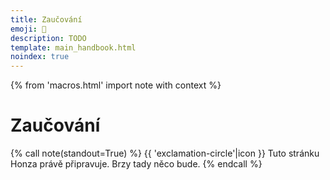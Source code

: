 ```yaml
---
title: Zaučování
emoji: 🤹
description: TODO
template: main_handbook.html
noindex: true
---
```


{% from 'macros.html' import note with context %}

# Zaučování

{% call note(standout=True) %}
  {{ 'exclamation-circle'|icon }} Tuto stránku Honza právě připravuje. Brzy tady něco bude.
{% endcall %}


<!-- {#

https://towardsdatascience.com/minimal-viable-developer-acing-your-first-month-in-software-8273663edb38

https://cybermagnolia.com/blog/the-money-talk-meetup/

https://www.sijinjoseph.com/programmer-competency-matrix/

Co čekat od prvních dnů v práci? https://forum.root.cz/index.php?topic=24385.msg346296#msg346296

tabs vs spaces https://www.youtube.com/watch?v=SsoOG6ZeyUI&t=2s

https://twitter.com/norootcause/status/1475518692041510915

"Junior in Company" advice
https://docs.google.com/document/d/1ZSSfAOcWYYkzmcr0uc-oSc8cUfqnI60ha5l7-9iEecs/edit
Dariin článek o tom, co má dělat junior v práci, jak se chovat, jak řešit věci. Možná je to celá oblast, kterou by se dalo zabývat?

Tip co napsat do příručky: jak ukončit pracovní poměr 🙂 Natalie odchází z ČSOB a měla v tom trochu bordel, naštěstí někdo z HR ji poradil doplnit do dohody o ukončení práce nějaké další věci a také kontaktovat odbory.

vytvaret content pro HR, aspon par kapitol, pak popremyslet o realnem ebooku na prodej

https://ivanahuckova.medium.com/my-first-month-at-grafana-b37c792a6d0a

Zaučování juniorů na dálku
- https://facebook.com/groups/344184902617292?view=permalink&id=1240941002941673&ref=m_notif&notif_t=group_comment
- https://www.linkedin.com/posts/ivanasediva_zvednihlavu-activity-6725699712546086912-H2Lc
- https://facebook.com/groups/1433255106738353?view=permalink&id=3475441759186334&ref=m_notif&notif_t=feedback_reaction_generic
- https://facebook.com/groups/201628346516017?view=permalink&id=3642102962468521&ref=m_notif&notif_t=feedback_reaction_generic
- https://facebook.com/groups/193575630828729?view=permalink&id=1606689372850674&comment_id=1607466436106301&notif_t=group_comment&notif_id=1603709185566805&ref=m_notif
- https://www.linkedin.com/posts/honzajavorek_juniors-onboarding-remote-activity-6729000879594250240-O2xm

Ale obecně je asi nejsložitější zaučit nováčka z tohoto důvodu: často se mu/jí totiž věnují specialisté, kteří se kvůli tomu, že se jim věnují, nemohou věnovat např. vývoji a tomu, kde jsou potřeba. Což je ale s věcí samotnou spojená a je více aktuální (více vidět) hlavně v menších organizacích. Proto si myslím, že mají lepší šanci najít nováčci ve větších firmách, které mají na jejich zaškolení zdroje. Teď si ale budu trochu protiřečit, ale u nás, před čtyřmi lety po založení to bylo přesně naopak: na studentech (tehdy moc jiných juniorů na trhu nebylo) jsme "vyrostli"...

Udělat průzkum ve firmách jak pracuji s juniory a co je pro ne důležité - nasharovat všude a tím zjistit kam zaměřit svůj marketing a produkt
- Iveta Woffová se nabídla, že mi pomůže (convo v emailu)
- Smitio https://blog.smitio.com/pruzkumy

Junior Job Description Template
https://weworkremotely.com/remote-job-description-template

Průvodce pro HR juniory
https://www.startupjobs.cz/vzdelavani/pruvodce-hr-nejen-pro-juniory

Research - zjistit co sleduji recruiteři
- https://raawards.cz/kategorie/recruiter-roku (partneři akce!)
- Všechny tyhle lidi přidat na LI https://raawards.cz/porota
- https://recruitment.academy/cz/
- https://lovec-hlav.cz/
- https://www.hardyn.cz/hr-vecer-9-na-tema-jak-najit-a-zaujmout-ajtaky/
- https://www.vimvic.cz/hr-vecer
- https://zezivotarecruiterky.com/
- https://www.hrnews.cz/
- https://www.lisummit2020.com/
- https://www.lisummit2020.com/lisummit-2019/
- https://www.facebook.com/groups/1433255106738353/permalink/3430717720325405/?__cft__[0]=AZUb3V1rxjwNTaHTqUF_KgCRHP6zM-T1128Ly3-mMy0ejIQ6q5GnsAYQ3ctnbNtBMtia3ACex4qUttfFISoW_wacKRR5HfuCGmpqss1bFfxhIPBk1g_v72huD4aME6ER0Sn9c99YnvDFRYQhaqADGVCTnjIu5rK3tF9k6HjpMcRFFsadO8tXCBO-X2GmwXUFzrSkoquarqdKtLxkUqVoXCSW&__tn__=%2CO%2CP-R
- https://www.facebook.com/groups/344184902617292/permalink/1227020074333766/?__cft__[0]=AZVQudpgdvvQzwLGq23oHGqJ3ejyJ1_7ykNQb6CM8Tg-oNnudRLwt2yt5eCwCwKrbaqkTvQc5PJFiRu08uQMLkhEOsFzCE4myB1mIL3eMm_RwlWMWr3M9us-FFrzVpp6C6N_bPPxNQKtn50VdRNRn9n9Vj2cu3dWK72kwdSyMrw7I1Ui-G288pDNazh5WOrWxAxiuS1ts_2M1swVwnUUKj0Z&__tn__=%2CO%2CP-R

Příručka pro HR / recruitery o tom jak hledat a najimat juniory, jak dělat diverzitu v týmu, cele tohle vysvětlit, jak je potom školit, ...

Jak juniory najímat
https://twitter.com/sahbi_mohamed/status/1298298733004836869

Začít psát helpku pro firmy a dat ji Open Source, ale ze za ni lidi muzou zaplatit v ebook podobě
Prodávám experience!!! Inzerát checkbox na newsletter a FB group a e-book kde bude sepsány cely moje školení a když zaškrtnuto všechno tak to bude za 6k

Firma pošle kandidátovi PDF s popisem přijímacího procesu a očekávání
https://markmcgranaghan.com/lessons-from-stripe

companies page
https://github.com/honzajavorek/junior.guru/issues/5

https://lovec-hlav.cz/pracovni-inzerat/
https://lovec-hlav.cz/prvni-pomoc-pro-pracovni-inzeraty/

"We don't hire the best technical talent, we hire nice people. We don't want any brilliant jerks, we don't care how good you are. We used to hire people nobody else would hire. Once you invest in their education, in their growth, once you give them the support they need, they just do the best job they can."
https://www.youtube.com/watch?t=3515&v=l3s5p1cEU9I

„Většina matek chce dál pokračovat. Často se samy ozvou, jestli pro ně něco máme, a vždycky máme. Pokaždé existuje nějaký malý projekt, který jim můžeme dát. Nebo chodí školit juniory. Ony jsou nadšené, my jsme nadšení,“
https://denikn.cz/279531/koncici-sefka-slevomatu-muzi-si-me-na-jednanich-pletli-s-obsluhou-zeny-se-podcenuji-a-boji-se-selhani/?cst=91370c7fe392f469f161d9e86d3e151e0e237c39
Žiju v bublině online světa nebo e-commerce a tam se to strašně mění. Některé inzeráty jsou vyloženě pro ženy na mateřské, a to včetně manažerských pozicí. Firmy si dnes uvědomují, jaká je situace na trhu práce a že je pro ně hodnotnější někdo zkušený, byť na částečný úvazek, než někdo, kdo si to tam celý den odsedí, ale zkušenosti nemá. Už se neděje takové to: „Hele, tu nebudem brát, té je osmadvacet.“

Jak vypadá dobry inzerát
https://twitter.com/dhh/status/1224413636900225024
https://m.signalvnoise.com/basecamp-is-hiring-a-front-end-programmer/

Senior vs junior
https://tomasvotruba.com/blog/2020/03/02/we-do-not-need-senior-developers-we-need-senior-code-bases/
http://antirez.com/news/112

Newbie versus acronyms
https://twitter.com/emmabostian/status/1245038719234723840

https://handbook.glitch.me/

proc chteji diverzitu
vedej proc to chtej? nemusi se to vysvetlovat? chci mit casem vysvetlovaci stranku pro firmy, kde budu chtit rozsirit trh o firmy, ktere jeste nevedi, ze chteji juniory nebo diverzitu. zatim chci ale jen prodat firmam, ktere to vedi, ale zatim neinzeruji, nebo inzeruji jinde

Ad junioři na remote - dobře adaptační plány, videa v zaškolení, propojení s ostatními nováčky, pravidla na Wikipedia, dedikovaný buddy pro nováčka, příručka zaměstnance a pravidelné cally s týmem a manažerem.

Zkratky při onboardingu
https://twitter.com/emmabostian/status/1293093657336336384

https://jacobian.org/2021/mar/29/mailbag-junior-candidates/

Frontendisti o tom jak firma má pracovat s juniorama
https://www.youtube.com/watch?v=2wP62AA7E4U

https://terkins.notion.site/af73d05c18924234b893bf51dfca3eb6

Jak mentorovat?
https://www.reddit.com/r/cscareerquestions/comments/k57hor/how_do_you_mentor_younger_developer/

Doporučení pro firmy do příručky
https://discord.com/channels/769966886598737931/788826407412170752/842321313766703134

DEBUNKNOUT MÝTUS ŽE JUNIOR ODEJDE PO ZAUČENÍ
- https://www.facebook.com/groups/junior.guru/permalink/501500764106869/?comment_id=501739954082950&reply_comment_id=502329524023993
- junior je clovek kterej nema na trhu zadnou hodnotu a nema znamy a je celkove ztracenej
- ty mu das sanci a naucis ho neco a poskytnes mu "rodinu", tedy firmu, kde prcacuje
- jak moc je pravdepodobny, ze junior po 50 pohovorech bude mit chut odejit jinam, az se zauci? nikdo nechce hledat praci nebo menit praci, neni to fun, zvlast kdyz mas jeste PTSD z minulyho hledani
- pokud ti junior odejde a neni to jeden z mnoha, ale je to nejaky pozorovany jev, je neco spatne v ty firme
- junior se tam neciti dobre, nema prostor pro rozvoj, lidi se mu nevenujou, nema dostatecny platovy rust... duvodu muze byt hodne, ale proste najmutim juniora to nekonci, pokud z nej chci vychovat plnohodnotnyho clena tymu, nesmim krome buseni hard skills zapomenout na to z nej toho hodnotnyho clena delat, davat mu sanci, nejakej karierni postup mu umoznit

Hiring příliš mnoha juniorů
https://overcast.fm/+bb8HdUWAw

suhr - komunita, onboarding, atd.
https://suhr.cz/

https://blog.freelo.cz/pruzkum-mezi-programatory-penize-nejsou-vse/

Stáže
https://overcast.fm/+xIxcqzDHU

Jak psát inzeráty
https://overcast.fm/+jo_mqfdP4

Firmy se zaměřují na hardskilly ale měly by na softskilly, citace griši, 5:30, už nemáme psát inzeráty ale máme lidi učit
https://overcast.fm/+xIxcs6j2E

https://milavotradovec.cz/blog/pairing-makes-better-interviews-than-leetcode/

https://rainofterra.com/interview-theater-f2d749353422

https://lovec-hlav.cz/recruitment-pro-startupy-strategie/

https://www.dragos.com/blog/what-to-expect-when-interviewing-at-dragos/

https://www.seznamzpravy.cz/clanek/tech-technologie-bydlet-v-cesku-s-nemeckym-platem-portal-pro-ajtaky-to-umi-zaridit-183623

https://mamajob.online/

https://twitter.com/sarah_edo/status/1429097168598487041

The tradeoff between inclusivity and predictive value
https://jacobian.org/2021/nov/10/wst-inclusivity-vs-predictive-value/

Firmy a juniori
https://discord.com/channels/769966886598737931/864434067968360459/910498058054295632

zadání pro juniora
https://discord.com/channels/769966886598737931/788826407412170752/916443586302738432

Onboarding klíčové slovo

https://www.bbc.com/worklife/article/20210727-the-rise-of-never-ending-job-interviews

https://www.linkedin.com/company/juniorguru/?miniCompanyUrn=urn%3Ali%3Afs_miniCompany%3A26218444&lipi=urn%3Ali%3Apage%3Ad_flagship3_detail_base%3BW%2BTGSmpeRdm8GpGaqIV5qQ%3D%3D&licu=urn%3Ali%3Acontrol%3Ad_flagship3_detail_base-actor_container&lici=O7ADcu7gR3m55xYYUZ5X2w%3D%3D

Příběhy juniorů a další content
https://www.linkedin.com/in/lucietvrdikova?miniProfileUrn=urn%3Ali%3Afs_miniProfile%3AACoAAAP3cMQB6Z0KS11itMTIOss5Q1J0OCTXkaQ&lipi=urn%3Ali%3Apage%3Ad_flagship3_feed%3BW7foSSxuQ22w8P4HHf9X%2Bg%3D%3D

1-1 touchbase template, vysvětlit 1:1

https://tomasvotruba.com/blog/2020/03/02/we-do-not-need-senior-developers-we-need-senior-code-bases/

Hire juniors for a stronger team
https://twitter.com/forrestbrazeal/status/1357042473537789952

Nothing makes me document how things work like adding someone junior to the project.
https://twitter.com/masonavines/status/1357208708699336705

tipy na co se zaměřit když chci najímat juniory
https://www.youtube.com/watch?v=GB31aubcjno

Nabrali jsme juniory a zůstávají Krejčíková, rekvalifikovani
https://overcast.fm/+PlKEKBLco/05:25

omg celý kanál zaučování a MMMMM

vygooglit psychological safety



OLGA - u me na disku v documents archive junior.guru olga, fotky původních zápisků



VLÁKNO CO BY MĚLI UMĚT NAŠI KLIENTI

Som v zlej IT bubline momentálne, no všetci riešia okolo mňa iba juniorov a switcherov a nikto sa nestará o nás seniorov. Neviem nájsť žiadne rady/podcasty, články, no aj my máme svoje problémy (v spojení s juniormi).

Vo svojej firme som mala už viac než 34 juniorov a celkovo ma to teda riadne vyčerpalo psychicky aj mentálne, že už nemám silu vôbec.

1. Ako, formu a kedy sa im venovať - nie je príjemné, keď si človek programuje a musí odbiehať niekomu radiť
2. Párové programovanie - to fakt funguje? ak aj áno, mňa osobne to nebaví , neznášam, keď sa na mňa niekto pozerá ako niečo robím a aby niekto pozeral 2 hodiny, ako googlim a debugujem - ja to teda obkecávať nebudem a čo im to dá? okopírujú môj štýl riešenia úloh?
3. Už po toľkých skúsenostiach nikoho mentorovať nechcem, IT komunite som už dala viac než dosť a niekedy ma už úplne vytáčajú tie základné otázky a vravím si, že ako to, že takúto vec ten človek nevie?
4. Lepšie je pre mňa mať v tíme niekoho, kto už dosť toho vie, hoci je junior, len nemá skutočné pracovné skúsenosti, ale sám si pár apiek už zbúchal a má nakódené toho dosť.
5. Ak tým ľuďom hneď neporadím a nevenujem sa im, čo robia medzitým? Mám skúsenosti, že s tým fakt nepohnú a pozerajú na ten kód a nespravia veľa.
6. Trvá to celú večnosť, nemôžem v práci dať juniorom odbavovať veci z backlogu.
7. Aké tasky im dať robiť? ľahké tasky sa mi minú na projektoch po 14 dňoch, všetko má nejaký deadline - ak to nie je korporát alebo vývoj produktu a dá sa im nejaká nepodostatná featura.
8. Čo robiť s tým, ak sa niekoho kód uplne zahodi? Videla som, že tých ludí to ničí, ak ja ich kód celý vymažem, že ich práca bola zahodená.
9. Code review - je super, ale keď už mi zaberá 160 hodín mesačne na 2 ludoch, nepríde mi to efektívne.
10. Niekedy ma úplne už vytáča, keď niekto povie, ja to neviem, to som nerobil a podobne a snaha vygoogliť si, je to nulová mi príde. Všetkým rovno posielam už UTFG, lebo aj googliť je predsa skill, ktorý sa treba naučiť.
11. Niekde sa stala asi chyba v zaúčaní juniorov, ale mnohí odo mňa v posledných rokoch čakali, že keď nevedia, im ten kód napíšem, nadiktujem alebo im pošlem kus kódu, ako to robiť. To odo mňa nikto nikdy neuvidí a nedostane. Maximálne ľudí navigujem na error hlášku, dávam im kľúčové slová, čo si dogoogliť, ale kód komplet im nenapíšem, ani keby mi za to ešte platia.

Z toho mi vychádza, že pre juniora je fakt najlepšie:
1. pracovať v korporáte - kde sa ten malý výkon stratí a je šanca, že sú tam interné projekty
2. pracovať na vývoji produktu/startupu, ktorý už má investíciu a môžu si tam robiť menšie veci pomaly bez stresu z deadlinov.
https://www.linkedin.com/feed/update/urn:li:activity:6935536686349094913/

-----

Je to samozřejmě rant vyhořelé SSSSS, ale přijde mi zajímavý číst to jako seznam věci, co se čeká.

Ostatně MMMMM to má teď podobně s ABC.

-----

Ano, mám zkušenost s pomáháním na Pyladies 🙂 Ale to je dost omezená zkušenost, protože skoro nikdy nesleduju ty lidi dál v jejich cestě, a také motivace účastnic jsou různé, spíš málokdy je to career switch z ne-it do it (ideálně programování). Těch pár lidí, se kterými jsem v kontaktu, to buď dalo víceméně samo (šly řteba studovat VŠ), nebo to programování dělají spíš jen okrajově při jiné práci.

Má za sebou pracovní zkušenost s C#. Absolvoval několik kurzů Pythonu. V praktickém projektu, který loni dělal, měl tuším pyqt. Takže by člověk čekal, že bude aspoň trochu umět OOP. No a zrovna včera jsme řešili konstruktor a ukládání dat do atributů objektu. Je už jen úsměvná náhoda, že XYZ jako zástupce jejích problémů uvedla také metody a konstruktory, tak jsem to v mém textu rovnou převzal. To není o tom, že člověku vysvětlíš rozdíl mezi konstruktorem a metodou a je to vyřešené, asi jako jsi uvedl tvoji zkušenost s css prioritami. To je o tom, že když tápeš u metod a konstruktoru, tak jsi úplně v hajzlu a neschopen práce s oop. A u ABC jsem si uvědomil, jaké to jsou pak stresy. Ten člověk ani neví, na co se zeptat. Když projdeme spolu kód, tak mi odkýve, že tomu rozumí, protože tady vidí if a tam for a to zná, ale pak zjistím, že vlastně netuší, kudy tam tečou data v proměnných a atributech. Nebo že jeho mentální model je založen na podobnosti názvů proměnných.
Zaučoval jsem do programování už asi deset lidí (ve větší či menší míře) a nikdy jsem nemusel vysvětlovat toho tolik, jako ABC. Když jsme probrali nějskou problematiku izolovaně, tak to lidi pochopili a dál s tím pracovali. S ABC jsem probral mockování v testech před měsícem, a teď z toho byl zase v hajzlu. A ještě se zlobil, že mu to nechci vysvětlit a nechám ho v tom se smažit. Protože jsem předpokládal, že když už jsme to dělali, tak to teď nebude problém a nechám mu čas se nad tím zamyslet. Tento komunikační šum a celkově komunikaci se ale snažím už řešit.
A jestli XYZ a další někteří lidi v klubu jsou na tom. podobně, tak je to fakt jiné těsto, než co průměrný it pracovník očekává od samouka. Samouků mám skoro všechny v týmu. I já jsem samouk, na VŠ jsem šel až potom, co jsem uměl PHP, C a SQL. Tohle vůbec není o rozdílech mezi VŠ a ne-VŠ.
Narazili jsme i na to, že v podstatě nejsou materiály vhodné pro úplné začátečníky. Něco, jako když je wikipidie ve verzi simple english. Naučse je nakonec asi nejlepší, ale pokrývá jen malou část. Nedivím se, že po absolvování i nškolika kurzů, tutorialů a buhvíčeho lidi nesplňují základní očekávání od "samouka".
Takže v JG klubu řekneme lidem s nula znalostmi, že do it se dá přejít, a pak se na tomhle spálí. A pak je politujeme, jak jsou na ně v práci zlí.

-----

Samozřejmě v obou případech je rozpor mezi očekáváním a realitou a určitě je potřeba i edukovat zaměstnavatele, ale to nechám @honza Javorek hlavně. 😉

řeším to (opět) i díky podcastu, do kterýho mě pozvali, protože ten je pro HR případně majitele firem, kteří lidi najímají sami…


„Jenom si nedokážu představit jak to vůbec probíhá, když tě někam příjmou například na front-end developera a nebo python developera“

https://www.howtodeal.dev/

https://jvns.ca/blog/things-your-manager-might-not-know/

Avoid These Common Mistakes Junior Developers Make! https://www.youtube.com/watch?v=5g3dK2DgW-k

Be a good mentor not dickhead
https://dev.to/mortoray/be-a-good-mentor-not-a-dickhead

Produkční codebase jak vypadá reálně
https://discord.com/channels/769966886598737931/789045589869461536/929711441320243281

Začátky ve firmě
https://discord.com/channels/769966886598737931/864434067968360459/910594474428739604

Celý kanál #zaučování

FILIP MIKSCHIK - JUNIOR PO TOM CO NASTOUPI (NAPADY)
Já to spíš prolétl, mě se to líbí, ještě by se mi líbilo nějaké doporučení, že tím, že tu práci dostaneš to nekončí. Naopak. Pracoval jsem s různými juniory a spoustu lidí jsme takhle vychovali skoro od nuly a občas je ten člověk super, když nastoupí, ale pak zjistíš, že za pár měsíců se moc neposunul. Že mu nemůžeš pořád dát větší úkol a zvládne jen upravit nějaký překlep aniž by rozbil něco jiného. A pak máš vedle člověka, kterému za stejnou dobu dáš volnost si brát z todočka libovolný task, protože i když to bude něco většího, tak to zvládne. Tak jen aby si nemysleli, že tím, že nastoupí mají vyhráno a různě velká firma bude mít různě velkou trpělivost. A hlavně ať se ptají a komunikují s tím týmem - měl jsem lidi, kteří vzali task a pak týden studovali dokumentaci, aby stvořili geniální řešení, které ale vůbec neodpovídalo té potřebě. A i když jsme jim opakovali, že se mají ptát, konzultovat s lidmi, co sedí dva metry od nich, tak tohle prostě nefungovalo.

https://dariagrudzien.com/posts/the-one-about-being-a-competent-team-member-in-high-stress-situations/

https://dariagrudzien.com/posts/the-one-about-giving-and-receiving-feedback/

https://dariagrudzien.com/posts/the-one-about-managing-self-as-a-junior/

We only hire the trendiest
https://danluu.com/programmer-moneyball/

meetingy
https://www.facebook.com/vivaladirtleague/videos/1177063656029627/?__cft__[0]=AZX-dIZlnN3OY1ifBUHkCXQcis4kiLOE7glUW0_0oLsoDuOZecNAH4nGRLIlVH5s-6igXfqtIMi3LkzgVlSt6b18dxJnmBbZRHsHZhGwu2srf3n-vUSftTwN_H9YMrvPMeNj8O7eO2F_ar16AXR0Iwq_RgK94nrh4sYRnHD0D3BWk6vl8AFEii1O8yrkliGkMXQ&__tn__=%2CO%2CP-R

jak se zorientovat po nastupu do firmy, diskuze
https://discord.com/channels/769966886598737931/769966887055392768/820005012696596520

orientace ve velkem projektu
https://twitter.com/ASpittel/status/1365376038931415040


--- https://discord.com/channels/769966886598737931/788826407412170752/1108059243971612692
Je to ruzne u ruznych firem. Typicky vetsi firmy budou casto mit oficialni proces jak to vypada, napriklad pololetni hodnoceni s managerem na kterem se vetsinou resi prave zvyseni platu, zmena titulu/pozice a/nebo bonusy. Dobre je se na tohle zeptat bud pri pohovoru, nebo pri nastupu a orientaci, jak probiha karierni rust.

U mensich firem je to casto mene formalni a zalezi na konkretni domluve. Idealni je tohle si domluvit s managerem a pravidelne se k tomu vracet, nejen co se penez tyka, ale i co se tyka pozice atp.

Doporucuju to nastavit jako "rada bych se dostala na pozici XYZ/plat 123/..., co mi pro to chybi?" - z toho pak vypadnou konkretni body na kterych muzes se svym managerem pracovat(naucit se X, byt vic Y, mene Z, ...) a cas od casu zhodnotit, zda uz si dosahla tech podminek. Je to idealizovany priklad, ktery ne vsude funguje, ale snad dava nejaky vhled do situace
---


--- https://discord.com/channels/769966886598737931/769966887055392768/1014967078639374387
Čtu si tenhle příjemný článek o tom, jak přistoupit k tomu, když před sebe dostanu nový kód https://amberwilson.co.uk/blog/how-to-approach-a-new-codebase, a napadlo mě se zeptat, jak to vidíte vy? Např. jestli dokážete nějak zobecnit, kolik toho vyzkoušíte a přečtete, než se pustíte do vlastního psaní?
---


--- https://discord.com/channels/769966886598737931/788826407412170752/1002496242456219719
Nepíšou inzeráty s názvem *Junior Developer* ale ani *Senior Developer*, prostě popisujou co a v čem tam budeš dělat, co od tebe čekají. Když se na to začátečník nebo junior cítí, ať se klidně ozve. Pokud chtějí spíš někoho seniornějšího, je to v těch popisech popsané těmi požadavky, ne slovem _senior/junior_.

Když napsali junior, měli problém, že těch začátečníků se hlásilo opravdu hodně a opravdu hodně z nich nebylo na úrovni o kterou by stáli, takže i tímto tomu předcházejí.
---


--- https://discord.com/channels/769966886598737931/789107031939481641/999948607002259537
> nebudu dostávat zpětnou vazbu, že byli vybráni blbě
Jasně, pak je to klasickej https://en.wikipedia.org/wiki/Survivorship_bias, ale může to nevadit, když je dost kandidátů.
Sice jsme odmítli i lidi, co by tu mohli pracovat, ale nevadí, máme dost jiných. Akorát to v IT spíš není.

> chci dávat šanci lidem, kteří by ji třeba jinde nedostali
to není nutně charita, ale klidně chytrá strategie, jak si rozšířit množství lidi, mezi kterými hledám (nemluvě o výhodách diverznějších týmů)
Toto nedělá ten obchod aby chudáci introverti mohli nakupovat, ale aby vydělal.
---


--- https://discord.com/channels/769966886598737931/789107031939481641/999243598371491910
Ok, za me muze fungovat:
• chci videt jak ten clovek realne koduje, dam mu zadani, nejakej cas at si to castecne sam zpracuje, zorientuje se a pak mi to muze okomentovat, a projdem to a u nejakyho neudelanyho zbytku nebo nejake dalsi ficury, co mu nove k tomuhle zadani pridam, to popisuje, ja koukam jak se s tim umi vyporadat, jak komunikuje.. on mel klid, ja vidim jak funguje
• povidam si s tim clovekem opravdu jako s partakem, "nezkousim ho", tohle se strasne spatne urcuje a bude to i zalezet na tom co a jak ten zajemce vnima, ale ja mam treba ze skoly ted dva zazitky kdy jeden vyucujici se mnou proste ten kod probiral, neformalne, v klidu, nezkousel me, pohoda. Druhej chtel proste slyset neco a ani se nejak nesnazil se k tomu dostat, pritom bych ty principy zvladala, ale to ho nezajinalo. Chtel slyset/videt neco a hotovo. Otazka za zlatyho bludistaka, kterou zkousku mam? :) . Nerikam ze to tady nekdo delare nebo ze dokonce se zlym umyslem, to nemyslim, jen i ta "atmosfera dela hodne"
• asi bych radsi zacala nejakym povidanim a "hledanim" neceho spolecnyho, zajimavejch temat, treba i osobnich, souvisi to s tou atmosferou, zmeni se a ovlivni to me i jeho a i kdyz to nevyjde, tak ten clovek(spis oba) pravdepodobneji odejde s tim ze "jo to je dobrej typek, hezkej pohovor, i kdyz to nevyslo"
• klidne bych pred nejakym tim ukolem rekla, ze je mozna trosku narocnejsi, ale ze to nevadi, ze neni nutny zvladnout vsechno, ze je to tak i udelany a neocekavam, ze to clovek zvladne vsechno, takze v klidu. Samozrejme za predpokladu ze to tak je :D netusim jestli to tak nekdo dela ze zada velkej ukol, ale cloveka to pak desi, kdyz vidi tu hromadu veci. Mnohem klidnejsi budu, kdyz vim, ze to je v pohode neudelat vsechno.  Nic na tom nemeni, ze mi to uz na junior.guru rikali tisickrat, ze nemusim umet vsehcno :)
---


--- https://discord.com/channels/769966886598737931/789107031939481641/999224056492589138
Ja jen rikam, ze to filtrujes svou optikou a chces po tech lidech ,pokud to dobre chapu, neco celkem jako konkretniho. A nejen ty, spousta spousta lidi.
 A oukej, to je tvoje vec, nejak ses k tomu dostal, asi to ma pro tebe vyznam, v necem treba opodstatnenej, nevim, nemuzu soudit a ja ti to neberu, ale to neznamena, ze je ta cesta jedina spravna.
Co ale vim je, ze z hromady lidi vytahnes hodne zajimavy veci, kdyz k nim aspon treba castecne pristupujes tak, jak to oni potrebujou. (Protoze jak tu sami rikate je to two way street, zejo).
Coz je obcas problem nejakejch vedoucich pracovniku, ucitelu, managementu, vlastne to muze bejt uplne kdekoliv... Chtej nejakej vysledek, ale chtej taky aby se udelal "po jejich". Pritom by to mohlo jit i jinak.
Jo nekdy to proste fungovat nebude, nekdy se clovek fakt nehodi, nerikam ze ne. Jen vim, ze se obcas to tak vubec neni. A je to pak i skoda pro toho zamestnavatele. Moh mit supr cloveka. A ja vlastne nemluvim moc ani o tobe, a to s tou charitou si asi klidne nech, ja to jen uvadela jako faktor kterej prispiva ke stresu, ne ze mas vzit kazdyho jelimana, co ti vejde do dveri 🙂

A ano, pro nekoho je ten stres nekdy i velkej handicap, do jake miry to muzes ty ovlivnit je otazka, to bude asi u kazdyho jiny, stejne jako ten zpusob. A opakuju, opravdu netvrdim, ze mas brat kazdyho a kazdej se bude hodit. Nebude. Nekdy jim ale staci dat jen prostor a klid. A ne, nemusi se na dve hodiny odpojit. Klidne muze treba i sedet v koute kanclu, ty si delat svoje, obcas se preptat, fakt to bude ruzny, takze navod ti nepovim. Bohuzel. Jediny o co se snazim je trosku rozsirit ten pohled obecne. Jako byste to jako programatori nevedeli, ze k vysledku se da dojit ruznejma cestama 😆
---


--- https://discord.com/channels/769966886598737931/806215364379148348/981836438893101066
Tohle není moc o zadání, ale o tom, "jak se orientovat v kodu". Když se teď bavím s těmi, které mám třeba na starosti a dělají vlastní první větší projekty, sami se ptají: "když se dostanu k reálnému projektu, který je velký, jak v tom pracovat?"
---


--- https://discord.com/channels/769966886598737931/769966887055392768/974017267920683018
Ahojte, neviem ci sa pytam v dobrom kanali ale po dnesku som si povedala ze to tu uverejnim a chcem pocut vase nazory…
Po pol roku studia javascriptu (framework) som este ani nezacala som dostala job …ze ano hladame frontendistov takze som bola nadsena avsak po par tyzdnoch harmonogramu to nezvladam (namiesto frontendu) ma dali hned na poziciu full stack kde beriem kazde dva dni uplne ine jazyky a technologie alebo resp ich casti.
Cize dva dni mam pracu s mysql,dva dni react,tri dni js, dalsie dva dni C# a zaklady toho jazyka,potom sa preduniem na Api ktore mam stihnut za den a nakoniec OOP v C#…som totalne stratena frustrovana a dnes bol moj teamlead prekvapeny ze som vobec nevedela napisat jednoduchy OOP program  v ramci class a method..ponevac som zabudla aj na to ako sa volam a nie to este co je metoda s konstruktorom.
Bola som uz aj za riaditelom ze toho je prodte vela aj na kona a potrebujem sa venovat bud tomu alebo tomu..ale nemaju cas na mna …prosim Vas je to vobec realne sa naucit vsetko do troch mesiacov? Podla mna zabudnem aj ako sa pise funkcia..neviem ale tento styl ucenia mi pride zabijacky..a to som bezcoredoslych skusenosti v programovani.Dali vy ste mi mozno nejake hinty ako to mam cele uchopit? Radu alebo nieco co vas pri tomto mojom prispevku napadne? Dakujem 🤗
---


--- https://discord.com/channels/769966886598737931/788826407412170752/972951035226247258
Práce, kterou jste doteď dělali jako koníčka po večerech najednou děláte přes den a máte za ni zaplaceno. Učíte se 3x rychleji -> nové informace nasáváte jak podvědomě (protože se to na vás valí ze všech stran a chtě nechtě jste součástí), tak vědomě a cíleně (protože máte silnější potřebu a motivaci se učit, už jen pro to, abyste si tu práci udrželi).
Píšu, nevzdávejte to, ale ve zkušební době není ostuda to vzdát, pokud cítíte, že to není ono. Nemusí vám vyhovovat prostředí (malá kancelář nebo velký open-space), tým (ne s každým si lidsky sednete), práce (představovali jste si něco jiného), časové možnosti (dojíždění moc dlouhé a drahé), nebo naopak remote či home-office není tak super, jak jste si mysleli.
Buď máte to štěstí a víte předem, co hledáte (a moc nedoporučuji se do něčeho nutit s tím, že si možná zvyknete), nebo si to prostě musíte vyzkoušet a pak zvážit případnou změnu. I samotná změna projektu může být pro někoho problémová, na to pozor už při pohovoru, zda si chcete přechod na jiný projekt určovat sami nebo vám nevadí, když vás podle potřeby realokují jinam.
To se teď stalo mně, po 3 měsících zaškolování na jednom projektu (a s ním související tým, prostory, režim, atd.) mě zítra čeká v rámci zákaznické společnosti nový projekt, nové prostory, nový tým, nový režim. Já jsem dost přizpůsobivá a obecně nemívám se změnami problém, přesto je pro mě tento přesun trochu „šok“, že se to v praxi opravdu děje. 😊
Co bych si dnes před nástupem do práce poradila, tak hlavně KLID. Kladla jsem na sebe od začátku vysoké nároky a zbytečně se tím nervovala. Nepřemýšlela jsem nad tím tak, že mám celé 3 měsíce na to, abych poznala novou práci, spíš jsem to brala jako snahu nic nezkazit a za každou cenu se tam udržet. 😊 Do dnešního dne se mi přes LinkedIn ozvalo asi 10 dalších recruiterů, zda nehledám pracovní příležitost (a to nemám zelené kolečko opentowork). Lidí je opravdu nedostatek, a pokud nejste na stávající pozici spokojeni, nebojte se změny. Držím palce!
---


--- https://discord.com/channels/769966886598737931/788826407412170752/960828106032164895
Já myslím, že používat tato označení v inzerátech a vnitrofiremně jsou dvě různé věci s hodně odlišnými důsledky. Junior / mid / senior beru jako orientační a vágní škatulky, podle kterých můžeš zhruba signalizovat, koho hledáš, nebo kdo si myslíš, že jsi, na pracovním trhu. Svět je pestrý, ale beru to tak, že tříbarevný semafor prostě pomáhá v hrubé orientaci a je to aspoň nějaký společný jazyk, i když v důsledku stejně musíš toho člověka vzít na pohovor a zjistit, kým doopravdy je. Nebo musíš na pohovor jít a zjistit, koho doopravdy hledají (jsem v oboru 2 roky, napsali junior, ale nejsem na ně dost zkušený, hmm, asi mají tu laťku ustřelenou, tak co už, jejich problém 🤷‍♂️).
---


--- https://discord.com/channels/769966886598737931/788826407412170752/960829382107226152
Vnitrofiremní použití by podle mě mělo být pomocí nějakých levelů, kde máš definované, čím se který level zhruba vyznačuje jak odměnou, tak zodpovědností a podle toho lidi zařazuješ a něco od nich očekáváš, nebo se od takové „tabulky“ mohou lidi odrazit při pokusu o nějaké povýšení, atd.

Třeba v Oracle (v části OCI) jsem zažil pěknou tabulku, kde bylo řečeno, co (ne)máš umět, když jsi level 1, level 2, atd., jestli vypracováváš nějaké úkoly samostatně, pak to pokračovalo dál, např. že tvůj impact je na tým (level 3 tuším), pak že tvůj impact / komunikace / vzdělávání ostatních jde za hranice týmu do jiných týmů (level 4), pak že tvůj impact je celofiremní nebo za hranice firmy, konferenční, atd. Prostě to bylo celkem dobře popsáno a já jsem se pěkně dokázal zorientovat v tom, jaký level jsem (nebo bych měl být) a jaký level by měli být lidi v mém týmu. Zároveň to bylo popsáno pro IC track, tzn. kariérní cestu pro _individual contributors_, tedy lidi, kteří chtějí být větší a větší experti, chtějí třeba ostatní vzdělávat a mentorovat, ale nechtějí vést lidi jako manažeři, ti měli svůj separátní paralelní track definovaný úplně jinak. Což je vždycky fajn, když je to rozdělené, je podle mě chyba předpokládat, že jediná cesta „vejš“ pro seniornějšího programátora je… vést lidi, ehm.
---


--- https://discord.com/channels/769966886598737931/789107031939481641/956959078716956682
dnes si znovu citam tuto klasiku z roku 2014 a zda sa, ze to tu este nikto nesharoval: https://seldo.com/posts/you_suck_at_technical_interviews
(priamo uchadzacom to asi moc nepomoze, skor pre tych co hladaju novych kolegov a kolegyne, preposlat na HR a tak)
---


--- https://discord.com/channels/769966886598737931/788832177135026197/939209871046361089
Ahoj, máte nějaké materiály nebo dokumentaci, která vám pomáhá při onboardingu nových lidí? Zejména tedy junior programátorů (jak jinak, v tomto klubu 🙂)? Nebo jak vlastně u vás onboarding probíhá?
---


--- https://discord.com/channels/769966886598737931/788832177135026197/939215320135110737
Na Twitter spaces teď Cassidy zmínila https://career-ladders.dev/ – jak v Netlify rozlišují jednotlivé role
---


--- https://discord.com/channels/769966886598737931/769966887055392768/1080049938173542411
Krátký článek o feedbacku, jak ho dávat, přijímat... https://brightinventions.pl/blog/5-feedback-models-you-should-know Užitečné nejen v IT 🙂
---


--- https://discord.com/channels/769966886598737931/788826407412170752/1070762673681219624
za dva týdny mě čeká 1:1 s šéfem, nevím co přesně od takové schuzky čekat, na co se mám připravit a jak se já mám připravit?
---


--- https://discord.com/channels/769966886598737931/1064890746886443098/1065999376041906287
Já souhlasím s body výše. Ještě bych k tomu přidala, že se jako switcher cítím podobně - mám pořád pocit, že se chci učit víc.
Ale poslední dobou se zkouším zamyslet, jestli je to, že opravdu chci, nebo jestli jen mám pocit, že bych MĚLA. Protože měla bych (abych nezakrněla, abych se posouvala, abych ostatní dohnala, abych to někomu dokázala), je spíš externí faktor a naopak moji motivaci zabíjí.
Já jsem si dala pár měsíců pauzu od učení dělala jsem "jenom" práci. A zbytek času jsem věnovala koníčkům a rodině.
(tady dodám, že dělat "jenom" práci je naprosto v pořádku, pokud jsi v takové životní fázi, kdy to potřebuješ!)
A světe div se, za pár týdnů jsem zjistila, že mě nová témata začínají zajímat víc a že se je najednou CHCI naučit. Motivace přichází sama a nemusím jí hledat a nutit se.
Nevím, jestli to s někým rezonuje, ale třeba to pomůže.
---


--- https://discord.com/channels/769966886598737931/1060493668840124456/1060509251136667648
Ahoj všichni, tady Honza. Řekl jsem si, že se taky podělím o svůj kariérní update. Omlouvám se předem, jestli jsem thread založil na špatném místě, ale kanál, co by odpovídal blíž, jsem nenašel 🙂

Přicházím si o radu/reality check/možná trošku doplnění motivace. Velmi ve zkratce o mně:

Je mi 28, vždycky mě strašně bavilo učení a objevování nových věcí. Jak jsem psal už v představovacím kanálu, kdybych měl neomezeně času, strávím ho učením. Klasický nerd 😄 Studoval jsem v zahraničí na celkem náročných školách a donedávna jsem dělal v úplně jiném oboru. To zmiňuji hlavně proto, abych ukázal, že fakt mám většinou dost silnou vůli zabrat a něco se naučit, i když to třeba bolí. Řekl bych, že jsem rozhodně nepatřil k nejchytřejším na té škole, ale silou vůle jsem často byl úspěšnější než objektivně inteligentnější lidi... Znova - fakt se nechci vytahovat, jen je to důležité pro kontext toho, kde se teď nacházím, bear with me 😄

V listopadu se mi podařil switch a nastoupil jsem do velké firmy jako juniorní full stack vývojář. Což je super a jsem fakt rád za tu příležitost, navíc ve chvíli, kdy jsem objektivně nepodal žádný hvězdný výkon na pohovoru a opravdu z něj odcházel s pocitem, že to přeci nemůže nikdy vyjít 😄 Ale vyšlo a já jsem fakt rád.

Jenže přesně tady začínají ty problémy/moje nejistota. Firma, do které jsem nastoupil, je velký korporát. V celém výběrku jsem byl maximálně transparentní - oni věděli, že jsem junior samouk, věděli, že jsem se naučil JavaScript a základy Reactu. A i s tím mi nabídli pozici psanou půl na půl React + Java, s tím, že jsou připraveni na to, že Javu ještě vůbec neumím a že se ji prostě časem doučím. A že v mezičase budu dělat projekty v Reactu. To znělo jako super nabídka, protože vždycky rád ocením učení se novým věcem...
---


--- https://discord.com/channels/769966886598737931/999588223774896161/999962404031057971
ale souhlasím s tebou, feedback je důležitý, zvlášť na začátku, když si člověk ještě nění jistý, jestli něco dělá dobře či ne. musela jsem se naučit, že pokud si nikdo nestěžuje, tak to asi dělám dobře. což je náročné, pokud člověk má insecurities a nikdy neví, jestli odbavuje tickety dostatečně rychle. až si budu vybírat další tým/práci, rozhodně půjdu do týmu/firmy, která má větší kulturu dávání zpětné vazby. ale na druhou stranu říkám, že to není vždy nutné, některé firmy nepotřebují tolik růst a lidem taky v určité fázi v životě tolik nejde o růst. nebo jsou taky lidi, který to řeší sami/nechtějí nějaký strukturovaný přístup/vůbec nechtějí řešit, stačí, že od 9 do 5 něco dělají a za to dostávají peníze.
---


--- https://discord.com/channels/769966886598737931/1001150078960025712/1001211915256746094
A ze vzhladom na demograficky krivku a vyvoj trhu prace bude coraz menej ludi, ktori si budu moct luxus 5 rocnej pripravy na IT dovolit
---


--- https://discord.com/channels/769966886598737931/1001150078960025712/1001211672461070386
Zopakujem hlavnu myslienku, pretoze ta nie je o tom, kto ma robit bootcampy, ale o tom, ze ludia na VS a s VS maju prestat byt povysenecki a vnimat tych, co tu VS nemaju a neboli na nej ani 1-2 roky ako menejcennych ajtakov a ich sposob pripravy ludi na IT ako jediny spravny.
---


--- https://discord.com/channels/769966886598737931/978944292330569759/979023812878274610
Inak som sa ich pytala a vela krat ich vraj vydesi to mnozstvo existujuceho kodu…aj ked maju sahat do mini casti, ich to stresuje kolko tam toho je a vsade vela kodu, kt nerozumeju , ze si prestanu verit ze to dokazu a vzdaju to skor ako ten kod dopisu, aspon to mi povedalo par juniorov
---


--- https://discord.com/channels/769966886598737931/964110741240164362/964113927560630283
Muzu ti dat svoji omeznou zkusenost toho "seniorniho" cloveka - brali jsme lidi nekde na urovni "bakalar z IT" a jednoho "nemam skolu, ale programuju si sam". V obou typech "juniora" to probihalo uplne stejne (tj tak jak me by se libilo):
 - na za catku mas onboarding - tedy dozvis se co ten tym dela za produkty/projekty a k cemu jsou dobry ve vetsim detailu nez pri pohovoru
 - mentor ti navrhne jeden/dva (pokud tym dela na vic vecech) projektu, kde vidi nejaky easy-fixes  - u nas to muzou byt typicky veci jako "moc se nam nelibi, jak se vypisuji logy, ale nikoho to nepali tak moc, aby to resil" nebo "mame velice dobre popsanou nejakou featuru, ale je pro nas low-priority". Cokoli kde je jasny (nebo se da dobre konkretizovat) zadani, ma to prinos, ale kdyz to nebude, tak se nic nedeje
 - sednes si k pocitaci a zacnes kodit 😄
 - mentor se za tebou casto (nechci rikat ze "kazdou hodinu" nebo tak, ale casto) zastavi, zepta se na cem delas, jestli ses na necem nezasekla, co ti prislo (v kodu kterej si zatim videla) nesrozumitelny, zkontroluje ze porad konceptualne rozumis zadani...
 - pravdepodobne se zaseknes. V idealnim pripade se zeptas, v typickym pripade si mentor/nekdo jinej vsimne ze do toho koukas jak tele na novy vrata, a jde za tebou.
 - vysvetlis mu "tady jsem se zasekla", a ten clovek s tebou zacne probirat o co jde. Vetsinou zacne na nejvyssi urovni nejakych konceptu, a jde az tak nizko jak je potreba.
 - na konci bud vis jak dal, a programujes si sama, nebo s tebou zustane a date si nejaky parovy programovani, nebo tak.
 - celou dobu si ten mentor dost hlida, aby s tebou prubezne komunikoval, podporuje te v ptani se na veci, predava svoje znalosti a zkusenosti relevantni pro tvuj kontext
 - jednou za cas muzes dostat "homework" - v mym pripade to typicky byval seznam dobrych clanku a nejakych uloh na procviceni veci, kde jsem u tech lidi citil nejvetsi nedostatek, a na tom pak delali par dalsich hodin/dni behem pracovni doby
---


--- https://discord.com/channels/769966886598737931/931605794040975430/931610600239423488
- líbilo se mi , když mi dokázal vysvětlit mou otázku krok za krokem a zpětně se ujišťoval, že mu rozumím (když jsem váhala, dával další a další příklady k vysvětlení a procvičení)

- naučil mě myslet nad problémem, tj. jak si ho rozložit, jak a kde hledat řešení

- byl lidský, tzn. ujistil mě, že i senioři neví a jsou mnohdy ztracení, že pátrají a stále se učí, že není špatně přiznat si, že mi něco nejde a nestydět se říct si o pomoc, že to děláme všichni
---


--- https://discord.com/channels/769966886598737931/1110272084896124999/1110325273917935756
<@614870427931770900>  dobrý otázky; méně času mi trvá, než se seznámím s produktem, i díky představení (prozatím dvě větší aplikace, oboje - Python, Fast Api, Vue.js, Quasar). Ale pak narážím hlavně na neznalost technologií (na FE), nebo problémy s neznalostí prostředí a vazeb. V případě, že se na něčem zaseknu, tak je to někdy i na pár dní, než zjistím jak funguje 10 dalších souvislostí (např dnes jsem celý den hledal funkci v js, která řeší, jestli je soubor dirty, abych ji mohl upravit pro usecase, kde potřebuju část dat ignorovat). Kdybych měl prostor se zeptat, tak to mám hotový za 20 min. Celkem důkladě jsem si prošel další souvislosti a dává mi to o trochu větší smysl. Stále to ale naráží na neefektivní proces učení, na druhou stranu to asi bude v případě téhle organizace, jediná cesta, mám dojem. No a codereview probíhá často tak, že si až zpětně dohledávám, co bylo z mého merge requestu použité na produkci.
---


--- https://discord.com/channels/769966886598737931/1074791564209029231/1114463120493125682
Skoro mi přijde, že 50 % času strávím na schůzkách a callech, 25 % čtu dokumentaci a doptávám se a zbytek času provádím to vlastní testování, nebo přípravu/úpravu testů. Taky se mi stane, že se klidně 3 dny (které jsou ale prošpikované schůzkami, takže řekněmě těch 25 % ze tří dnů) plácám s nějakoku blbou chybou v kódu (mém testerském), abych vzápětí našla jinou. Do toho vám třeba nefunguej prostředí, protože jste závislí na funkčnosti od jiného týmu, a když se to konečně rozjede, tak nefunguje něco jiného. Jsou dny, kdy prostě nic neotestujete. Frustrující.

Nejnáročnější mi přijde to, že člověk musí všechno a pořád rozporovat a nic nebrat jako dané. Něco předpokládat či domýšlet je cesta do pekla a vede to jen k dálším chybám, nejasnostem a frustraci. Ničemu, co nemám přímo od zdroje, není radno věřit. To je teď moje zlaté pravidlo. Pokud něco jen předpokládám, ale nemám to na 100 % ověřené, je na 100 % jisté, že po týdnu zjistím, že ten předpoklad byl chybný.

A skoro bych řekla, že za tu dobu, co tu jsem, se zadání pro mě, ale i ostatní testery, výrazně zlepšila, že se v nich nejen objevují odkazy na dokumentaci (která už bývá i aktualizovaná), ale i stručný popisek. Asi si uvědomili, že než mi to pak vysvětlovat, tak to rovnou sepíší.

Jinak můj roční deníček cesty, která mě dovedla až k pozici testera v KB si můžete přečíst zde:
https://umarku.cz/2023/moje-rocni-testerska-cesta-2022-2023/
---


#} -->
